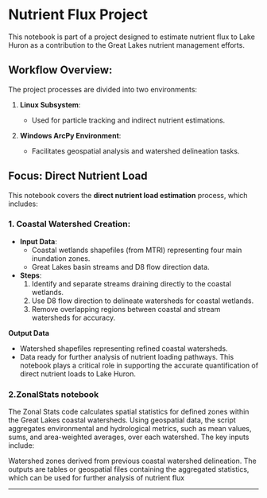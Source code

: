 # Nutrient Flux Project

This notebook is part of a project designed to estimate nutrient flux to Lake Huron as a contribution to the Great Lakes nutrient management efforts.

## Workflow Overview:

The project processes are divided into two environments:

1. **Linux Subsystem**:
   - Used for particle tracking and indirect nutrient estimations.

2. **Windows ArcPy Environment**:
   - Facilitates geospatial analysis and watershed delineation tasks.

## Focus: Direct Nutrient Load

This notebook covers the **direct nutrient load estimation** process, which includes:

### 1. Coastal Watershed Creation:
- **Input Data**:
  - Coastal wetlands shapefiles (from MTRI) representing four main inundation zones.
  - Great Lakes basin streams and D8 flow direction data.
- **Steps**:
  1. Identify and separate streams draining directly to the coastal wetlands.
  2. Use D8 flow direction to delineate watersheds for coastal wetlands.
  3. Remove overlapping regions between coastal and stream watersheds for accuracy.

**Output Data**
- Watershed shapefiles representing refined coastal watersheds.
- Data ready for further analysis of nutrient loading pathways.
This notebook plays a critical role in supporting the accurate quantification of direct nutrient loads to Lake Huron.
### 2.ZonalStats notebook 
The Zonal Stats code calculates spatial statistics for defined zones within the Great Lakes coastal watersheds. Using geospatial data, the script aggregates environmental and hydrological metrics, such as mean values, sums, and area-weighted averages, over each watershed. The key inputs include:

Watershed zones derived from previous coastal watershed delineation.
The outputs are tables or geospatial files containing the aggregated statistics, which can be used for further analysis of nutrient flux


---
